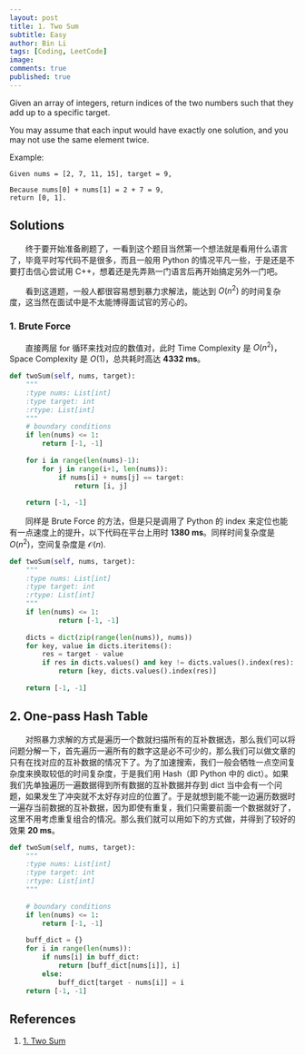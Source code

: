 ```yaml
---
layout: post
title: 1. Two Sum
subtitle: Easy
author: Bin Li
tags: [Coding, LeetCode]
image: 
comments: true
published: true
---
```


Given an array of integers, return indices of the two numbers such that they add up to a specific target.

You may assume that each input would have exactly one solution, and you may not use the same element twice.

Example:
```
Given nums = [2, 7, 11, 15], target = 9,

Because nums[0] + nums[1] = 2 + 7 = 9,
return [0, 1].
```
## Solutions
　　终于要开始准备刷题了，一看到这个题目当然第一个想法就是看用什么语言了，毕竟平时写代码不是很多，而且一般用 Python 的情况平凡一些，于是还是不要打击信心尝试用 C++，想着还是先弄熟一门语言后再开始搞定另外一门吧。

　　看到这道题，一般人都很容易想到暴力求解法，能达到 $O(n^2)$ 的时间复杂度，这当然在面试中是不太能博得面试官的芳心的。

### 1. Brute Force
　　直接两层 for 循环来找对应的数值对，此时 Time Complexity 是 $O(n^2)$，Space Complexity 是 $O(1)$，总共耗时高达 **4332 ms**。
```python
def twoSum(self, nums, target):
    """
    :type nums: List[int]
    :type target: int
    :rtype: List[int]
    """
    # boundary conditions
    if len(nums) <= 1:
        return [-1, -1]
    
    for i in range(len(nums)-1):
        for j in range(i+1, len(nums)):
            if nums[i] + nums[j] == target:
                return [i, j]
    
    return [-1, -1]
```

　　同样是 Brute Force 的方法，但是只是调用了 Python 的 index 来定位也能有一点速度上的提升，以下代码在平台上用时 **1380 ms**。同样时间复杂度是 $O(n^2)$，空间复杂度是 $\mathcal{O}(n)$.
```python
def twoSum(self, nums, target):
    """
    :type nums: List[int]
    :type target: int
    :rtype: List[int]
    """
    if len(nums) <= 1:
            return [-1, -1]
            
    dicts = dict(zip(range(len(nums)), nums))
    for key, value in dicts.iteritems():
        res = target - value
        if res in dicts.values() and key != dicts.values().index(res):
            return [key, dicts.values().index(res)]
        
    return [-1, -1]
```

## 2. One-pass Hash Table
　　对照暴力求解的方式是遍历一个数就扫描所有的互补数据选，那么我们可以将问题分解一下，首先遍历一遍所有的数字这是必不可少的，那么我们可以做文章的只有在找对应的互补数据的情况下了。为了加速搜索，我们一般会牺牲一点空间复杂度来换取较低的时间复杂度，于是我们用 Hash（即 Python 中的 dict）。如果我们先单独遍历一遍数据得到所有数据的互补数据并存到 dict 当中会有一个问题，如果发生了冲突就不太好存对应的位置了。于是就想到能不能一边遍历数据时一遍存当前数据的互补数据，因为即使有重复，我们只需要前面一个数据就好了，这里不用考虑重复组合的情况。那么我们就可以用如下的方式做，并得到了较好的效果 **20 ms**。

```python
def twoSum(self, nums, target):
    """
    :type nums: List[int]
    :type target: int
    :rtype: List[int]
    """
        
    # boundary conditions
    if len(nums) <= 1:
        return [-1, -1]
        
    buff_dict = {}
    for i in range(len(nums)):
        if nums[i] in buff_dict:
            return [buff_dict[nums[i]], i]
        else:
            buff_dict[target - nums[i]] = i
    return [-1, -1]
```

## References
1. [1. Two Sum](https://leetcode.com/problems/two-sum/)
